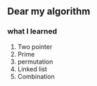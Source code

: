 ## Dear my algorithm

### what I learned
1) Two pointer
2) Prime
3) permutation
4) Linked list
5) Combination
